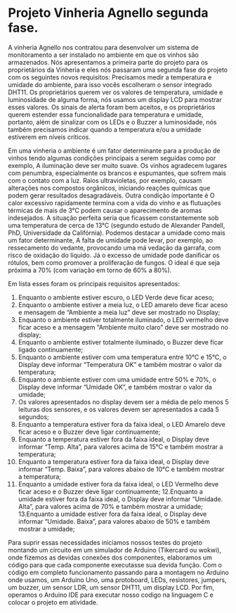 # Projeto Vinheria Agnello segunda fase.

A vinheria Agnello nos contratou para desenvolver um sistema de monitoramento a ser instalado no ambiente em que os vinhos são armazenados. Nós apresentamos a primeira parte do projeto para os proprietários da Vinheria e eles nós passaram uma segunda fase do projeto com os seguintes novos requisitos:
Precisamos medir a temperatura e umidade do ambiente, para isso vocês escolheram o sensor integrado DHT11. Os proprietários querem ver os valores de temperatura, umidade e luminosidade de alguma forma, nós usamos um display LCD para mostrar esses valores. Os sinais de alerta foram bem aceitos, e os proprietários querem estender essa funcionalidade para temperatura e umidade, portanto, além de sinalizar com os LEDs e o Buzzer a luminosidade, nós também precisamos indicar quando a temperatura e/ou a umidade estiverem em níveis críticos.

Em uma vinheria o ambiente é um fator determinante para a produção de vinhos tendo algumas condições principais a serem seguidas como por exemplo, A iluminação deve ser muito suave. Os vinhos agradecem lugares com penumbra, especialmente os brancos e espumantes, que sofrem mais com o contato com a luz. Raios ultravioletas, por exemplo, causam alterações nos compostos orgânicos, iniciando reações químicas que podem gerar resultados desagradáveis. Outra condição importante é O calor excessivo rapidamente termina com a vida do vinho e as flutuações térmicas de mais de 3°C podem causar o aparecimento de aromas indesejados. A situação perfeita seria que ficassem constantemente sob uma temperatura de cerca de 13°C (segundo estudo de Alexander Pandell, PhD, Universidade da Califórnia). Podemos destacar a umidade como mais um fator determinante, A falta de umidade pode levar, por exemplo, ao ressecamento do vedante, provocando uma má vedação da garrafa, com risco de oxidação do líquido. Já o excesso de umidade pode danificar os rótulos, bem como promover a proliferação de fungos. O ideal é que seja próxima a 70% (com variação em torno de 60% a 80%).

Em lista esses foram os principais requisitos apresentados:

1. Enquanto o ambiente estiver escuro, o LED Verde deve ficar aceso;
2. Enquanto o ambiente estiver a meia luz, o LED amarelo deve ficar aceso e mensagem de “Ambiente a meia luz” deve ser mostrado no Display;
3. Enquanto o ambiente estiver totalmente iluminado, o LED vermelho deve ficar aceso e a mensagem “Ambiente muito claro” deve ser mostrado no display;
4. Enquanto o ambiente estiver totalmente iluminado, o Buzzer deve ficar ligado continuamente;
5. Enquanto o ambiente estiver com uma temperatura entre 10°C e 15°C, o Display deve informar “Temperatura OK” e também mostrar o valor da temperatura;
6. Enquanto o ambiente estiver com uma umidade entre 50% e 70%, o Display deve informar “Umidade OK”, e também mostrar o valor da umidade;
7. Os valores apresentados no display devem ser a média de pelo menos 5 leituras dos sensores, e os valores devem ser apresentados a cada 5 segundos;
8. Enquanto a temperatura estiver fora da faixa ideal, o LED Amarelo deve ficar aceso e o Buzzer deve ligar continuamente;
9. Enquanto a temperatura estiver fora da faixa ideal, o Display deve informar “Temp. Alta”, para valores acima de 15°C e também mostrar a temperatura;
10. Enquanto a temperatura estiver fora da faixa ideal, o Display deve informar “Temp. Baixa”, para valores abaixo de 10°C e também mostrar a temperatura;
11. Enquanto a umidade estiver fora da faixa ideal, o LED Vermelho deve ficar aceso e o Buzzer deve ligar continuamente;
12.Enquanto a umidade estiver fora da faixa ideal, o Display deve informar “Umidade. Alta”, para valores acima de 70% e também mostrar a umidade;
13.Enquanto a umidade estiver fora da faixa ideal, o Display deve informar “Umidade. Baixa”, para valores abaixo de 50% e também mostrar a umidade;

Para suprir essas necessidades iniciamos nossos testes do projeto montando um circuito em um simulador de Arduino (Tikercard ou wokwi), onde fizemos as devidas conexões dos componentes, elaboramos um código para que cada componente executasse sua devida função. Com o código em completo funcionamento passando para a montagem no Arduino onde usamos, um Arduino Uno, uma protoboard, LEDs, resistores, jumpers, um buzzer, um sensor LDR, um sensor DHT11, um display LCD. Por fim, operamos o Arduino IDE para executar nosso codigo na linguagem C e colocar o projeto em atividade.
